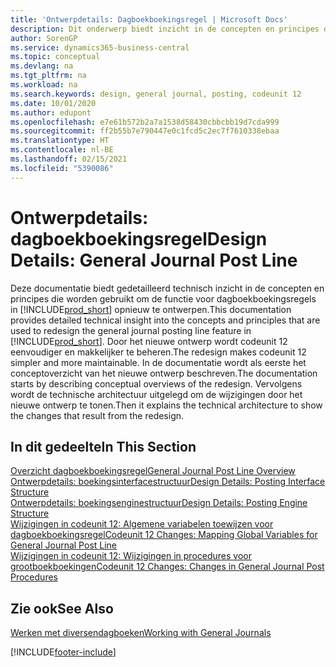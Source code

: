 ```yaml
---
title: 'Ontwerpdetails: Dagboekboekingsregel | Microsoft Docs'
description: Dit onderwerp biedt inzicht in de concepten en principes die worden gebruikt om de functie voor dagboekboekingsregels in Business Central opnieuw te ontwerpen.
author: SorenGP
ms.service: dynamics365-business-central
ms.topic: conceptual
ms.devlang: na
ms.tgt_pltfrm: na
ms.workload: na
ms.search.keywords: design, general journal, posting, codeunit 12
ms.date: 10/01/2020
ms.author: edupont
ms.openlocfilehash: e7e61b572b2a7a1538d58430cbbcbb19d7cda999
ms.sourcegitcommit: ff2b55b7e790447e0c1fcd5c2ec7f7610338ebaa
ms.translationtype: HT
ms.contentlocale: nl-BE
ms.lasthandoff: 02/15/2021
ms.locfileid: "5390086"
---
```

# <a name="design-details-general-journal-post-line"></a><span data-ttu-id="32e19-103">Ontwerpdetails: dagboekboekingsregel</span><span class="sxs-lookup"><span data-stu-id="32e19-103">Design Details: General Journal Post Line</span></span>
<span data-ttu-id="32e19-104">Deze documentatie biedt gedetailleerd technisch inzicht in de concepten en principes die worden gebruikt om de functie voor dagboekboekingsregels in [!INCLUDE[prod_short](includes/prod_short.md)] opnieuw te ontwerpen.</span><span class="sxs-lookup"><span data-stu-id="32e19-104">This documentation provides detailed technical insight into the concepts and principles that are used to redesign the general journal posting line feature in [!INCLUDE[prod_short](includes/prod_short.md)].</span></span> <span data-ttu-id="32e19-105">Door het nieuwe ontwerp wordt codeunit 12 eenvoudiger en makkelijker te beheren.</span><span class="sxs-lookup"><span data-stu-id="32e19-105">The redesign makes codeunit 12 simpler and more maintainable.</span></span> <span data-ttu-id="32e19-106">In de documentatie wordt als eerste het conceptoverzicht van het nieuwe ontwerp beschreven.</span><span class="sxs-lookup"><span data-stu-id="32e19-106">The documentation starts by describing conceptual overviews of the redesign.</span></span> <span data-ttu-id="32e19-107">Vervolgens wordt de technische architectuur uitgelegd om de wijzigingen door het nieuwe ontwerp te tonen.</span><span class="sxs-lookup"><span data-stu-id="32e19-107">Then it explains the technical architecture to show the changes that result from the redesign.</span></span>  

## <a name="in-this-section"></a><span data-ttu-id="32e19-108">In dit gedeelte</span><span class="sxs-lookup"><span data-stu-id="32e19-108">In This Section</span></span>  
[<span data-ttu-id="32e19-109">Overzicht dagboekboekingsregel</span><span class="sxs-lookup"><span data-stu-id="32e19-109">General Journal Post Line Overview</span></span>](design-details-general-journal-post-line-overview.md)  
[<span data-ttu-id="32e19-110">Ontwerpdetails: boekingsinterfacestructuur</span><span class="sxs-lookup"><span data-stu-id="32e19-110">Design Details: Posting Interface Structure</span></span>](design-details-posting-interface-structure.md)  
[<span data-ttu-id="32e19-111">Ontwerpdetails: boekingsenginestructuur</span><span class="sxs-lookup"><span data-stu-id="32e19-111">Design Details: Posting Engine Structure</span></span>](design-details-posting-engine-structure.md)  
[<span data-ttu-id="32e19-112">Wijzigingen in codeunit 12: Algemene variabelen toewijzen voor dagboekboekingsregel</span><span class="sxs-lookup"><span data-stu-id="32e19-112">Codeunit 12 Changes: Mapping Global Variables for General Journal Post Line</span></span>](design-details-codeunit-12-changes-mapping-global-variables-for-general-journal-post-line.md)  
[<span data-ttu-id="32e19-113">Wijzigingen in codeunit 12: Wijzigingen in procedures voor grootboekboekingen</span><span class="sxs-lookup"><span data-stu-id="32e19-113">Codeunit 12 Changes: Changes in General Journal Post Procedures</span></span>](design-details-codeunit-12-changes-changes-in-general-journal-post-procedures.md)  

## <a name="see-also"></a><span data-ttu-id="32e19-114">Zie ook</span><span class="sxs-lookup"><span data-stu-id="32e19-114">See Also</span></span>  
[<span data-ttu-id="32e19-115">Werken met diversendagboeken</span><span class="sxs-lookup"><span data-stu-id="32e19-115">Working with General Journals</span></span>](ui-work-general-journals.md)


[!INCLUDE[footer-include](includes/footer-banner.md)]